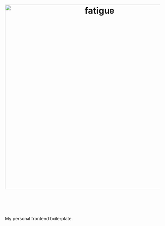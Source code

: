 <h1 align="center">
	<br>
	<img width="600"  src="https://github.com/tarrsalah/fatigue/blob/master/icon.png" alt="fatigue">
	<br>
	<br>
	<br>
</h1>

My personal frontend boilerplate.
